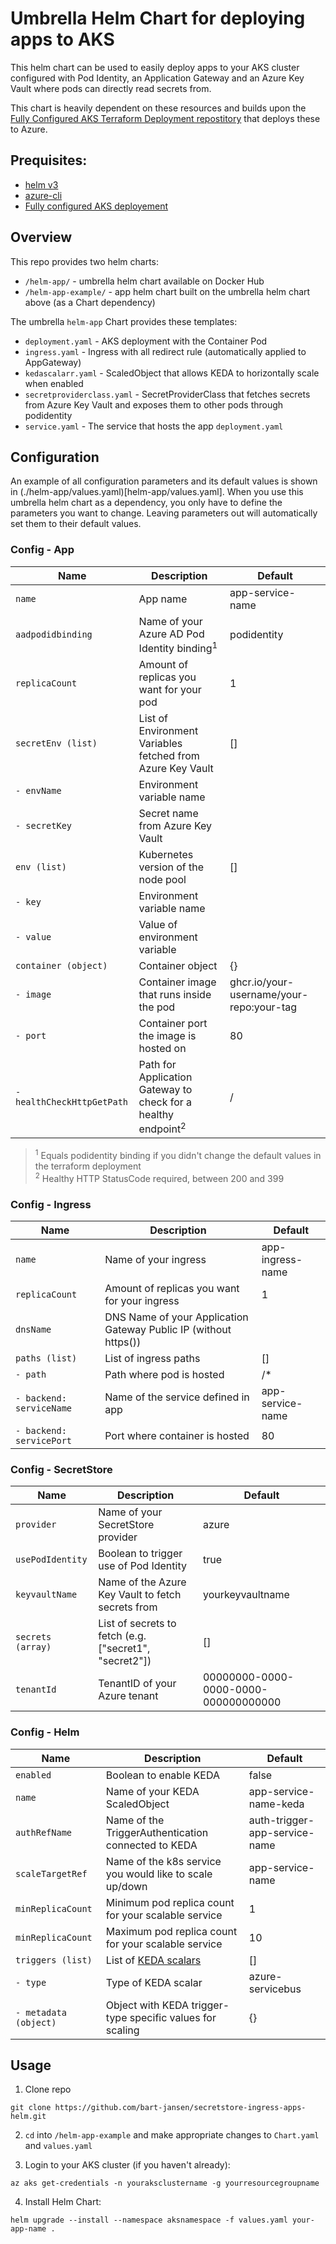 # Umbrella Helm Chart for deploying apps to AKS 

This helm chart can be used to easily deploy apps to your AKS cluster configured with Pod Identity, an Application Gateway and an Azure Key Vault where pods can directly read secrets from. 

This chart is heavily dependent on these resources and builds upon the [Fully Configured AKS Terraform Deployment repostitory](https://github.com/bart-jansen/terraform-aks-appgw-acr-keyvault-loganalytics) that deploys these to Azure.

## Prequisites:
- [helm v3](https://helm.sh/docs/intro/install/)
- [azure-cli](https://docs.microsoft.com/en-us/cli/azure/install-azure-cli)
- [Fully configured AKS deployement](https://github.com/bart-jansen/terraform-aks-appgw-acr-keyvault-loganalytics)

## Overview

This repo provides two helm charts:
- `/helm-app/` - umbrella helm chart available on Docker Hub
- `/helm-app-example/` - app helm chart built on the umbrella helm chart above (as a Chart dependency) 

The umbrella `helm-app` Chart provides these templates:
- `deployment.yaml` - AKS deployment with the Container Pod
- `ingress.yaml` - Ingress with all redirect rule (automatically applied to AppGateway)
- `kedascalarr.yaml` - ScaledObject that allows KEDA to horizontally scale when enabled
- `secretproviderclass.yaml` - SecretProviderClass that fetches secrets from Azure Key Vault and exposes them to other pods through podidentity
- `service.yaml` - The service that hosts the app `deployment.yaml`


## Configuration

An example of all configuration parameters and its default values is shown in (./helm-app/values.yaml)[helm-app/values.yaml]. When you use this umbrella helm chart as a dependency, you only have to define the parameters you want to change. Leaving parameters out will automatically set them to their default values.

### Config - App

| Name | Description | Default |
|------|-------------|---------|
| `name` | App name | app-service-name  | 
| `aadpodidbinding` | Name of your Azure AD Pod Identity binding<sup>1</sup> | podidentity | 
| `replicaCount` | Amount of replicas you want for your pod | 1 | 
| `secretEnv (list)` | List of Environment Variables fetched from Azure Key Vault | [] | 
| `- envName` | Environment variable name |  | 
| `- secretKey` | Secret name from Azure Key Vault |  | 
| `env (list)` | Kubernetes version of the node pool | [] | 
| `- key` | Environment variable name |  | 
| `- value` | Value of environment variable | |
| `container (object)` | Container object | {} | 
| `- image` | Container image that runs inside the pod | ghcr.io/your-username/your-repo:your-tag | 
| `- port` | Container port the image is hosted on | 80 | 
| `- healthCheckHttpGetPath` | Path for Application Gateway to check for a healthy endpoint<sup>2</sup> | / | 

> <sup>1</sup> Equals podidentity binding if you didn't change the default values in the terraform deployment<br/>
 <sup>2</sup> Healthy HTTP StatusCode required, between 200 and 399

### Config - Ingress

| Name | Description | Default |
|------|-------------|---------|
| `name` | Name of your ingress | app-ingress-name  | 
| `replicaCount` | Amount of replicas you want for your ingress | 1 | 
| `dnsName` | DNS Name of your Application Gateway Public IP (without https()) |  | 
| `paths (list)` | List of ingress paths | [] | 
| `- path` | Path where pod is hosted | /* | 
| `- backend: serviceName` | Name of the service defined in app | app-service-name |
| `- backend: servicePort` | Port where container is hosted | 80 |

### Config - SecretStore

| Name | Description | Default |
|------|-------------|---------|
| `provider` | Name of your SecretStore provider | azure  | 
| `usePodIdentity` | Boolean to trigger use of Pod Identity | true | 
| `keyvaultName` | Name of the Azure Key Vault to fetch secrets from | yourkeyvaultname | 
| `secrets (array)` | List of secrets to fetch (e.g. ["secret1", "secret2"]) | [] | 
| `tenantId` | TenantID of your Azure tenant | 00000000-0000-0000-0000-000000000000 | 

### Config - Helm

| Name | Description | Default |
|------|-------------|---------|
| `enabled` | Boolean to enable KEDA | false | 
| `name` | Name of your KEDA ScaledObject | app-service-name-keda | 
| `authRefName` | Name of the TriggerAuthentication connected to KEDA | auth-trigger-app-service-name | 
| `scaleTargetRef` | Name of the k8s service you would like to scale up/down | app-service-name | 
| `minReplicaCount` | Minimum pod replica count for your scalable service | 1 | 
| `minReplicaCount` | Maximum pod replica count for your scalable service | 10 | 
| `triggers (list)` | List of [KEDA scalars](https://keda.sh/docs/2.3/scalers/) | [] | 
| `- type` | Type of KEDA scalar | azure-servicebus | 
| `- metadata (object)` | Object with KEDA trigger-type specific values for scaling | {} |

## Usage

1. Clone repo

```
git clone https://github.com/bart-jansen/secretstore-ingress-apps-helm.git
```

2. `cd` into  `/helm-app-example` and make appropriate changes to `Chart.yaml` and `values.yaml`

3. Login to your AKS cluster (if you haven't already):

```
az aks get-credentials -n youraksclustername -g yourresourcegroupname
```

4. Install Helm Chart:

```
helm upgrade --install --namespace aksnamespace -f values.yaml your-app-name .
```
